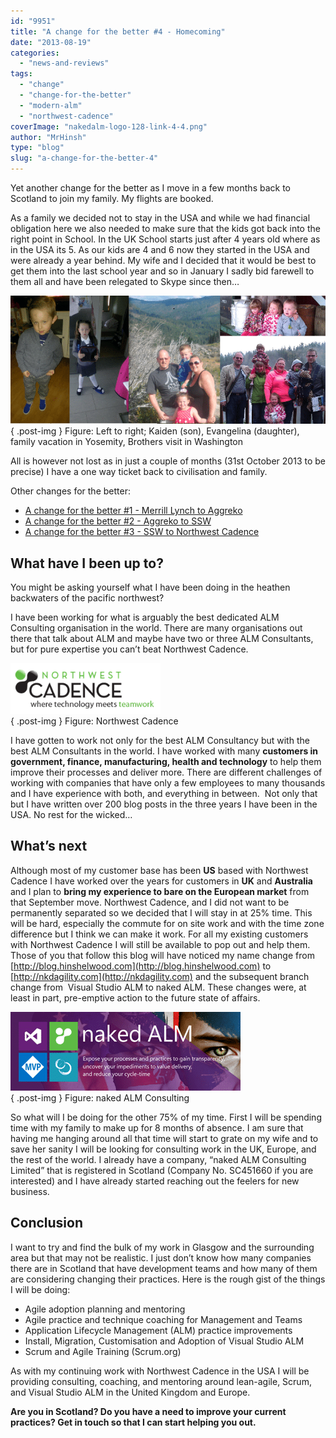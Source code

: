 ```yaml
---
id: "9951"
title: "A change for the better #4 - Homecoming"
date: "2013-08-19"
categories: 
  - "news-and-reviews"
tags: 
  - "change"
  - "change-for-the-better"
  - "modern-alm"
  - "northwest-cadence"
coverImage: "nakedalm-logo-128-link-4-4.png"
author: "MrHinsh"
type: "blog"
slug: "a-change-for-the-better-4"
---
```


Yet another change for the better as I move in a few months back to Scotland to join my family. My flights are booked.

As a family we decided not to stay in the USA and while we had financial obligation here we also needed to make sure that the kids got back into the right point in School. In the UK School starts just after 4 years old where as in the USA its 5. As our kids are 4 and 6 now they started in the USA and were already a year behind. My wife and I decided that it would be best to get them into the last school year and so in January I sadly bid farewell to them all and have been relegated to Skype since then…

![My Family](images/hinshelwood-family-colage-1-1.png "My Family")  
{ .post-img }
Figure: Left to right; Kaiden (son), Evangelina (daughter), family vacation in Yosemity, Brothers visit in Washington

All is however not lost as in just a couple of months (31st October 2013 to be precise) I have a one way ticket back to civilisation and family.

Other changes for the better:

- [A change for the better #1 - Merrill Lynch to Aggreko](http://nkdagility.com/a-change-for-the-better-1/)
- [A change for the better #2 - Aggreko to SSW](http://nkdagility.com/a-change-for-the-better-2/)
- [A change for the better #3 - SSW to Northwest Cadence](http://nkdagility.com/a-change-for-the-better-3/)

## What have I been up to?

You might be asking yourself what I have been doing in the heathen backwaters of the pacific northwest?

I have been working for what is arguably the best dedicated ALM Consulting organisation in the world. There are many organisations out there that talk about ALM and maybe have two or three ALM Consultants, but for pure expertise you can’t beat Northwest Cadence.

[![NWC tagline logo_transparent](images/NWC-tagline-logo_transparent_thumb-5-5.png "NWC tagline logo_transparent")](http://nkdagility.com/wp-content/uploads/2013/08/NWC-tagline-logo_transparent-6-6.png)  
{ .post-img }
Figure: Northwest Cadence

I have gotten to work not only for the best ALM Consultancy but with the best ALM Consultants in the world. I have worked with many **customers in government, finance, manufacturing, health and technology** to help them improve their processes and deliver more. There are different challenges of working with companies that have only a few employees to many thousands and I have experience with both, and everything in between.  Not only that but I have written over 200 blog posts in the three years I have been in the USA. No rest for the wicked…

## What’s next

Although most of my customer base has been **US** based with Northwest Cadence I have worked over the years for customers in **UK** and **Australia** and I plan to **bring my experience to bare on the European market** from that September move. Northwest Cadence, and I did not want to be permanently separated so we decided that I will stay in at 25% time. This will be hard, especially the commute for on site work and with the time zone difference but I think we can make it work. For all my existing customers with Northwest Cadence I will still be available to pop out and help them. Those of you that follow this blog will have noticed my name change from [http://blog.hinshelwood.com](http://blog.hinshelwood.com) to [http://nkdagility.com](http://nkdagility.com) and the subsequent branch change from  Visual Studio ALM to naked ALM. These changes were, at least in part, pre-emptive action to the future state of affairs.

[![metro-logo-banner-linkedin-646x220](images/metro-logo-banner-linkedin-646x220_thumb-2-2.png "metro-logo-banner-linkedin-646x220")](http://nkdagility.com/wp-content/uploads/2013/08/metro-logo-banner-linkedin-646x220-3-3.png)  
{ .post-img }
Figure: naked ALM Consulting

So what will I be doing for the other 75% of my time. First I will be spending time with my family to make up for 8 months of absence. I am sure that having me hanging around all that time will start to grate on my wife and to save her sanity I will be looking for consulting work in the UK, Europe, and the rest of the world. I already have a company, “naked ALM Consulting Limited” that is registered in Scotland (Company No. SC451660 if you are interested) and I have already started reaching out the feelers for new business.

## Conclusion

I want to try and find the bulk of my work in Glasgow and the surrounding area but that may not be realistic. I just don’t know how many companies there are in Scotland that have development teams and how many of them are considering changing their practices. Here is the rough gist of the things I will be doing:

- Agile adoption planning and mentoring
- Agile practice and technique coaching for Management and Teams
- Application Lifecycle Management (ALM) practice improvements
- Install, Migration, Customisation and Adoption of Visual Studio ALM
- Scrum and Agile Training (Scrum.org)

As with my continuing work with Northwest Cadence in the USA I will be providing consulting, coaching, and mentoring around lean-agile, Scrum, and Visual Studio ALM in the United Kingdom and Europe.

**Are you in Scotland? Do you have a need to improve your current practices? Get in touch so that I can start helping you out.**



